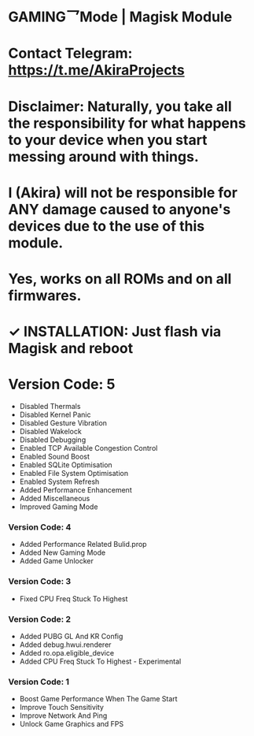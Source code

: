 # GAMING乛Mode | Magisk Module



# Contact Telegram: https://t.me/AkiraProjects

# Disclaimer: Naturally, you take all the responsibility for what happens to your device when you start messing around with things.
# I (Akira) will not be responsible for ANY damage caused to anyone's devices due to the use of this module.

# Yes, works on all ROMs and on all firmwares.

# ✓ INSTALLATION: Just flash via Magisk and reboot

# Version Code: 5

- Disabled Thermals
- Disabled Kernel Panic
- Disabled Gesture Vibration
- Disabled Wakelock
- Disabled Debugging
- Enabled TCP Available Congestion Control
- Enabled Sound Boost
- Enabled SQLite Optimisation
- Enabled File System Optimisation
- Enabled System Refresh
- Added Performance Enhancement
- Added Miscellaneous
- Improved Gaming Mode

### Version Code: 4

- Added Performance Related Bulid.prop
- Added New Gaming Mode
- Added Game Unlocker

### Version Code: 3

- Fixed CPU Freq Stuck To Highest

### Version Code: 2

- Added PUBG GL And KR Config
- Added debug.hwui.renderer
- Added ro.opa.eligible_device
- Added CPU Freq Stuck To Highest - Experimental

### Version Code: 1 

- Boost Game Performance When The Game Start
- Improve Touch Sensitivity
- Improve Network And Ping
- Unlock Game Graphics and FPS
